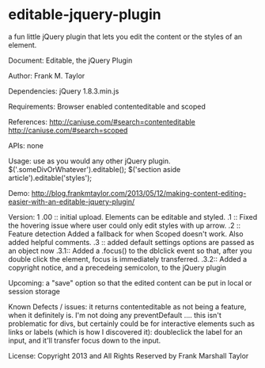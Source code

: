 editable-jquery-plugin
======================

a fun little jQuery plugin that lets you edit the content or the styles of an element. 

Document: 		Editable, the jQuery Plugin

Author: 		Frank M. Taylor

Dependencies: 	jQuery 1.8.3.min.js

Requirements: 	Browser enabled contenteditable and scoped
				
References:		http://caniuse.com/#search=contenteditable
				http://caniuse.com/#search=scoped

APIs: 			none

Usage: 			use as you would any other jQuery plugin.
				$('.someDivOrWhatever').editable();
				$('section aside article').editable('styles');

Demo:			http://blog.frankmtaylor.com/2013/05/12/making-content-editing-easier-with-an-editable-jquery-plugin/

Version:
   1
	.00 :: 	initial upload. Elements can be editable and styled. 
	.1	::  Fixed the hovering issue where user could only edit styles with up arrow. 
	.2  ::	Feature detection
			Added a fallback for when Scoped doesn't work. 
			Also added helpful comments. 
	.3	::	added default settings
			options are passed as an object now
	.3.1::	Added a .focus() to the dblclick event so that, after you double click the element, focus is immediately transferred.
	.3.2::	Added a copyright notice, and a precedeing semicolon, to the jQuery plugin	 				 


Upcoming:
	a "save" option so that the edited content can be put in local or session storage


Known Defects / issues:
it returns contenteditable as not being a feature, when it definitely is. 
I'm not doing any preventDefault .... this isn't problematic for divs, but certainly could be for interactive elements such as links or labels (which is how I discovered it): doubleclick the label for an input, and it'll transfer focus down to the input. 



License: Copyright 2013 and All Rights Reserved by Frank Marshall Taylor